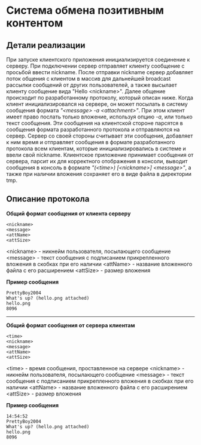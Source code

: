 # Система обмена позитивным контентом
## Детали реализации

При запуске клиентского приложения инициализируется соединение к серверу. При подключении сервер отправляет клиенту сообщение с просьбой ввести nickname. После отправки nickname сервер добавляет поток общения с клиентом в массив для дальнейшей broadcast рассылки сообщений от других пользователей, а также высылает клиенту сообщение вида "Hello \<nickname\>". Далее общение происходит по разработанному протоколу, который описан ниже.
Когда клиент инициализировался на сервере, он может посылать в систему сообщения формата *"\<message\> -a \<attachment\>"*. При этом клиент имеет право послать только вложение, используя опцию *-a*, или только текст сообщения. Эти сообщения на клиентской стороне парсятся в сообщения формата разработанного протокола и отправляются на сервер. Сервер со своей стороны считывает эти сообщения, добавляет к ним время и отправляет сообщения в формате разработанного протокола всем клиентам, которые инициализировались в системе и ввели свой nickname. Клиентское приложение принимает сообщения от сервера, парсит их для корректного отображения в консоли, выводит сообщения в консоль в формате *"(\<time\>) [\<nickname\>] \<message\>"*, а также при наличии вложения сохраняет его в виде файла в директории tmp.

## Описание протокола
**Общий формат сообщения от клиента серверу**
```
<nickname>
<message>
<attName>
<attSize>
```
\<nickname\> - никнейм пользователя, посылающего сообщение
\<message\> - текст сообщения с подписанием прикрепленного вложения в скобках при его наличии
\<attName\> - название вложенного файла с его расширением
\<attSize\> - размер вложения

**Пример сообщения**
```
PrettyBoy2004
What's up? (hello.png attached)
hello.png
8096
```
****
**Общий формат сообщения от сервера клиентам**
```
<time>
<nickname>
<message>
<attName>
<attSize>
```
\<time\> - время сообщения, проставленное на сервере
\<nickname\> - никнейм пользователя, посылающего сообщение
\<message\> - текст сообщения с подписанием прикрепленного вложения в скобках при его наличии
\<attName\> - название вложенного файла с его расширением
\<attSize\> - размер вложения

**Пример сообщения**
```
14:54:52
PrettyBoy2004
What's up? (hello.png attached)
hello.png
8096
```
